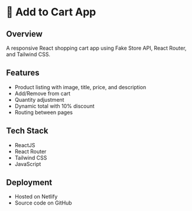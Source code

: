 # 🛒 Add to Cart App

## Overview
A responsive React shopping cart app using Fake Store API, React Router, and Tailwind CSS.

## Features
- Product listing with image, title, price, and description
- Add/Remove from cart
- Quantity adjustment
- Dynamic total with 10% discount
- Routing between pages

## Tech Stack
- ReactJS
- React Router
- Tailwind CSS
- JavaScript

## Deployment
- Hosted on Netlify
- Source code on GitHub
